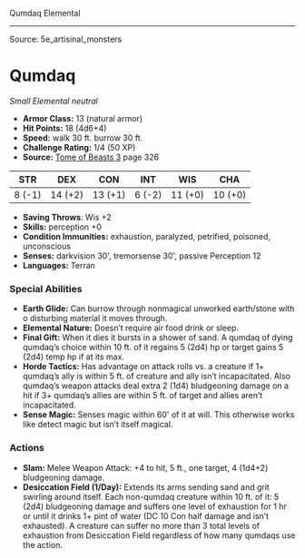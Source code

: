 <MonsterName/>Qumdaq</MonsterName>
<CreatureType/>Elemental</CreatureType>



---

Source: 5e_artisinal_monsters

# Qumdaq

*Small* *Elemental* *neutral*

- **Armor Class:** 13 (natural armor)
- **Hit Points:** 18 (4d6+4)
- **Speed:** walk 30 ft. burrow 30 ft.
- **Challenge Rating:** 1/4 (50 XP)
- **Source:** [Tome of Beasts 3](https://koboldpress.com/kpstore/product/tome-of-beasts-3-for-5th-edition/) page 326

| STR | DEX | CON | INT | WIS | CHA |
| --- | --- | --- | --- | --- | --- |
| 8 (-1) | 14 (+2) | 13 (+1) | 6 (-2) | 11 (+0) | 10 (+0) |

- **Saving Throws**: Wis +2
- **Skills:** perception +0
- **Condition Immunities:** exhaustion, paralyzed, petrified, poisoned, unconscious
- **Senses:** darkvision 30', tremorsense 30', passive Perception 12
- **Languages:** Terran

### Special Abilities

- **Earth Glide:** Can burrow through nonmagical unworked earth/stone with o disturbing material it moves through.
- **Elemental Nature:** Doesn’t require air food drink or sleep.
- **Final Gift:** When it dies it bursts in a shower of sand. A qumdaq of dying qumdaq’s choice within 10 ft. of it regains 5 (2d4) hp or target gains 5 (2d4) temp hp if at its max.
- **Horde Tactics:** Has advantage on attack rolls vs. a creature if 1+ qumdaq’s ally is within 5 ft. of creature and ally isn’t incapacitated. Also qumdaq’s weapon attacks deal extra 2 (1d4) bludgeoning damage on a hit if 3+ qumdaq’s allies are within 5 ft. of target and allies aren’t incapacitated.
- **Sense Magic:** Senses magic within 60' of it at will. This otherwise works like detect magic but isn’t itself magical.

### Actions

- **Slam:** Melee Weapon Attack: +4 to hit, 5 ft., one target, 4 (1d4+2) bludgeoning damage.
- **Desiccation Field (1/Day):** Extends its arms sending sand and grit swirling around itself. Each non-qumdaq creature within 10 ft. of it: 5 (2d4) bludgeoning damage and suffers one level of exhaustion for 1 hr or until it drinks 1+ pint of water (DC 10 Con half damage and isn’t exhausted). A creature can suffer no more than 3 total levels of exhaustion from Desiccation Field regardless of how many qumdaqs use the action.




